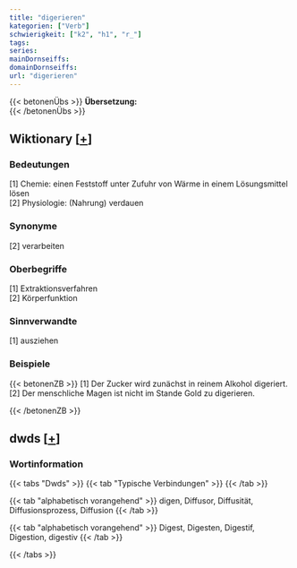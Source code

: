 ```yaml
---
title: "digerieren"
kategorien: ["Verb"]
schwierigkeit: ["k2", "h1", "r_"]
tags:
series:
mainDornseiffs:
domainDornseiffs:
url: "digerieren"
---
```


{{< betonenÜbs >}}
**Übersetzung:**  
{{< /betonenÜbs >}}

## Wiktionary [[+](https://de.wiktionary.org/wiki/digerieren)]

### Bedeutungen
[1] Chemie: einen Feststoff unter Zufuhr von Wärme in einem Lösungsmittel lösen  
[2] Physiologie: (Nahrung) verdauen  

### Synonyme
[2] verarbeiten  

### Oberbegriffe
[1] Extraktionsverfahren  
[2] Körperfunktion  

### Sinnverwandte
[1] ausziehen  

### Beispiele
{{< betonenZB >}}
[1] Der Zucker wird zunächst in reinem Alkohol digeriert.  
[2] Der menschliche Magen ist nicht im Stande Gold zu digerieren.  

{{< /betonenZB >}}


## dwds [[+](https://www.dwds.de/wb/digerieren)]

### Wortinformation
{{< tabs "Dwds" >}}
{{< tab "Typische Verbindungen" >}}
{{< /tab >}}

{{< tab "alphabetisch vorangehend" >}}
digen, Diffusor, Diffusität, Diffusionsprozess, Diffusion
{{< /tab >}}

{{< tab "alphabetisch vorangehend" >}}
Digest, Digesten, Digestif, Digestion, digestiv
{{< /tab >}}

{{< /tabs >}}

